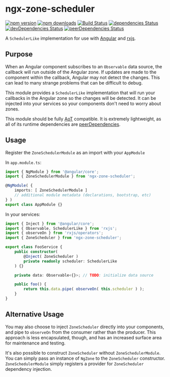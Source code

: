# ngx-zone-scheduler #
[![npm version](https://img.shields.io/npm/v/ngx-zone-scheduler.svg)](https://www.npmjs.com/package/ngx-zone-scheduler) [![npm downloads](https://img.shields.io/npm/dw/ngx-zone-scheduler.svg)](https://www.npmjs.com/package/ngx-zone-scheduler) [![Build Status](https://travis-ci.org/Jovalent/ngx-zone-scheduler.svg?branch=master)](https://travis-ci.org/Jovalent/ngx-zone-scheduler) [![dependencies Status](https://david-dm.org/Jovalent/ngx-zone-scheduler/status.svg)](https://david-dm.org/Jovalent/ngx-zone-scheduler) [![devDependencies Status](https://david-dm.org/Jovalent/ngx-zone-scheduler/dev-status.svg)](https://david-dm.org/Jovalent/ngx-zone-scheduler?type=dev) [![peerDependencies Status](https://david-dm.org/Jovalent/ngx-zone-scheduler/peer-status.svg)](https://david-dm.org/Jovalent/ngx-zone-scheduler?type=peer)


A `SchedulerLike` implementation for use with [Angular](https://github.com/angular/angular) and [rxjs](https://github.com/ReactiveX/rxjs).

## Purpose ##

When an Angular component subscribes to an `Observable` data source, the callback will run outside of the Angular zone. If updates are made to the component within the callback, Angular may not detect the changes. This can lead to many strange problems that can be difficult to debug.

This module provides a `SchedulerLike` implementation that will run your callbacks in the Angular zone so the changes will be detected. It can be injected into your services so your components don't need to worry about zones.

This module should be fully [AoT](https://angular.io/guide/aot-compiler) compatible. It is extremely lightweight, as all of its runtime dependencies are [peerDependencies](https://nodejs.org/en/blog/npm/peer-dependencies/).

## Usage ##

Register the `ZoneSchedulerModule` as an import with your `AppModule`

In `app.module.ts`:

```ts
import { NgModule } from '@angular/core';
import { ZoneSchedulerModule } from 'ngx-zone-scheduler';

@NgModule( {
	imports: [ ZoneSchedulerModule ]
	// additional module metadata (declarations, bootstrap, etc)
} )
export class AppModule {}
```

In your services:

```ts
import { Inject } from '@angular/core';
import { Observable, SchedulerLike } from 'rxjs';
import { observeOn } from 'rxjs/operators';
import { ZoneScheduler } from 'ngx-zone-scheduler';

export class FooService {
	public constructor(
		@Inject( ZoneScheduler )
		private readonly scheduler: SchedulerLike
	) {}

	private data: Observable<{}>; // TODO: initialize data source

	public foo() {
		return this.data.pipe( observeOn( this.scheduler ) );
	}
}
```

## Alternative Usage ##

You may also choose to inject `ZoneScheduler` directly into your components, and pipe to `observeOn` from the consumer rather than the producer. This approach is less encapsulated, though, and has an increased surface area for maintenance and testing.

It's also possible to construct `ZoneScheduler` without `ZoneSchedulerModule`. You can simply pass an instance of `NgZone` to the `ZoneScheduler` constructor. `ZoneSchedulerModule` simply registers a provider for `ZoneScheduler` dependency injection.
